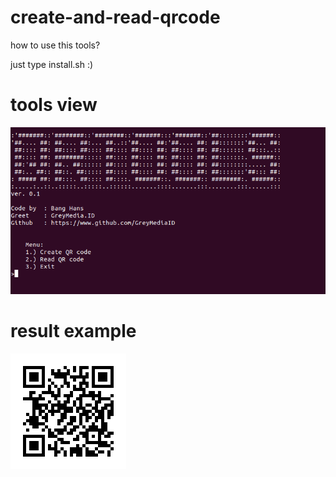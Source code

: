 # create-and-read-qrcode
how to use this tools?

just type install.sh :)

# tools view
![GreyMediaID](https://github.com/GreyMediaID/create-and-read-qrcode/blob/main/example.png?raw=true)

# result example
![GreyMediaID](https://github.com/GreyMediaID/create-and-read-qrcode/blob/main/result.png?raw=true)
